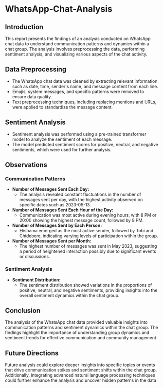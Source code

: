 # WhatsApp-Chat-Analysis

## Introduction

This report presents the findings of an analysis conducted on WhatsApp chat data to understand communication patterns and dynamics within a chat group. The analysis involves preprocessing the data, performing sentiment analysis, and visualizing various aspects of the chat activity.

## Data Preprocessing

- The WhatsApp chat data was cleaned by extracting relevant information such as date, time, sender's name, and message content from each line.
- Emojis, system messages, and specific patterns were removed to ensure data quality.
- Text preprocessing techniques, including replacing mentions and URLs, were applied to standardize the message content.

## Sentiment Analysis

- Sentiment analysis was performed using a pre-trained transformer model to analyze the sentiment of each message.
- The model predicted sentiment scores for positive, neutral, and negative sentiments, which were used for further analysis.

## Observations

### Communication Patterns

- **Number of Messages Sent Each Day:** 
  - The analysis revealed constant fluctuations in the number of messages sent per day, with the highest activity observed on specific dates such as 2023-05-13.
- **Number of Messages Sent Each Hour of the Day:**
  - Communication was most active during evening hours, with 8 PM or 20:00 showing the highest message count, followed by 9 PM.
- **Number of Messages Sent by Each Person:**
  - Elishama emerged as the most active sender, followed by Tobi and Chidebere, indicating varying levels of participation within the group.
- **Number of Messages Sent per Month:**
  - The highest number of messages was sent in May 2023, suggesting a period of heightened interaction possibly due to significant events or discussions.

### Sentiment Analysis

- **Sentiment Distribution:** 
  - The sentiment distribution showed variations in the proportions of positive, neutral, and negative sentiments, providing insights into the overall sentiment dynamics within the chat group.

## Conclusion

The analysis of the WhatsApp chat data provided valuable insights into communication patterns and sentiment dynamics within the chat group. The findings highlight the importance of understanding group dynamics and sentiment trends for effective communication and community management.

## Future Directions

Future analysis could explore deeper insights into specific topics or events that drive communication spikes and sentiment shifts within the chat group. Additionally, integrating advanced natural language processing techniques could further enhance the analysis and uncover hidden patterns in the data.
